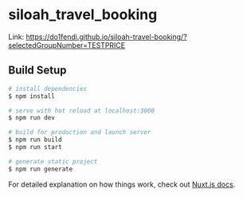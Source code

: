 # siloah_travel_booking
Link:
https://do1fendi.github.io/siloah-travel-booking/?selectedGroupNumber=TESTPRICE

## Build Setup

```bash
# install dependencies
$ npm install

# serve with hot reload at localhost:3000
$ npm run dev

# build for production and launch server
$ npm run build
$ npm run start

# generate static project
$ npm run generate
```

For detailed explanation on how things work, check out [Nuxt.js docs](https://nuxtjs.org).
